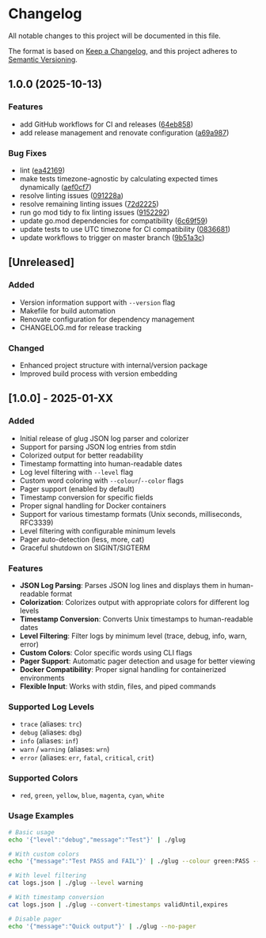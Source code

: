 # Changelog

All notable changes to this project will be documented in this file.

The format is based on [Keep a Changelog](https://keepachangelog.com/en/1.0.0/),
and this project adheres to [Semantic Versioning](https://semver.org/spec/v2.0.0.html).

## 1.0.0 (2025-10-13)


### Features

* add GitHub workflows for CI and releases ([64eb858](https://github.com/d0ugal/glug/commit/64eb858f4717ab7d36d156c9b6258e098d6156db))
* add release management and renovate configuration ([a69a987](https://github.com/d0ugal/glug/commit/a69a9877ca4142d6d35988804ede357f3ab8ffa6))


### Bug Fixes

* lint ([ea42169](https://github.com/d0ugal/glug/commit/ea421693ddefca35b9b59ac485ef1cf877b5a6c9))
* make tests timezone-agnostic by calculating expected times dynamically ([aef0cf7](https://github.com/d0ugal/glug/commit/aef0cf7b1fe07f13195852d62f2853660f351363))
* resolve linting issues ([091228a](https://github.com/d0ugal/glug/commit/091228a1f2018d9807db17bfd2289f5d9d274bd0))
* resolve remaining linting issues ([72d2225](https://github.com/d0ugal/glug/commit/72d222558b007cb048d68e8d3cf3e2991410d035))
* run go mod tidy to fix linting issues ([9152292](https://github.com/d0ugal/glug/commit/91522923689d69ea061b09156c2d59d2b238ae33))
* update go.mod dependencies for compatibility ([6c69f59](https://github.com/d0ugal/glug/commit/6c69f59f4fc0bc226324a25c9aa1ffb96aee2516))
* update tests to use UTC timezone for CI compatibility ([0836681](https://github.com/d0ugal/glug/commit/083668162e9efc455ba54ee84f4225c9a4c1d081))
* update workflows to trigger on master branch ([9b51a3c](https://github.com/d0ugal/glug/commit/9b51a3c12c485557fc09b5ad730f1d3b4565b02e))

## [Unreleased]

### Added
- Version information support with `--version` flag
- Makefile for build automation
- Renovate configuration for dependency management
- CHANGELOG.md for release tracking

### Changed
- Enhanced project structure with internal/version package
- Improved build process with version embedding

## [1.0.0] - 2025-01-XX

### Added
- Initial release of glug JSON log parser and colorizer
- Support for parsing JSON log entries from stdin
- Colorized output for better readability
- Timestamp formatting into human-readable dates
- Log level filtering with `--level` flag
- Custom word coloring with `--colour`/`--color` flags
- Pager support (enabled by default)
- Timestamp conversion for specific fields
- Proper signal handling for Docker containers
- Support for various timestamp formats (Unix seconds, milliseconds, RFC3339)
- Level filtering with configurable minimum levels
- Pager auto-detection (less, more, cat)
- Graceful shutdown on SIGINT/SIGTERM

### Features
- **JSON Log Parsing**: Parses JSON log lines and displays them in human-readable format
- **Colorization**: Colorizes output with appropriate colors for different log levels
- **Timestamp Conversion**: Converts Unix timestamps to human-readable dates
- **Level Filtering**: Filter logs by minimum level (trace, debug, info, warn, error)
- **Custom Colors**: Color specific words using CLI flags
- **Pager Support**: Automatic pager detection and usage for better viewing
- **Docker Compatibility**: Proper signal handling for containerized environments
- **Flexible Input**: Works with stdin, files, and piped commands

### Supported Log Levels
- `trace` (aliases: `trc`)
- `debug` (aliases: `dbg`)
- `info` (aliases: `inf`)
- `warn` / `warning` (aliases: `wrn`)
- `error` (aliases: `err`, `fatal`, `critical`, `crit`)

### Supported Colors
- `red`, `green`, `yellow`, `blue`, `magenta`, `cyan`, `white`

### Usage Examples
```bash
# Basic usage
echo '{"level":"debug","message":"Test"}' | ./glug

# With custom colors
echo '{"message":"Test PASS and FAIL"}' | ./glug --colour green:PASS --colour red:FAIL

# With level filtering
cat logs.json | ./glug --level warning

# With timestamp conversion
cat logs.json | ./glug --convert-timestamps validUntil,expires

# Disable pager
echo '{"message":"Quick output"}' | ./glug --no-pager
```
